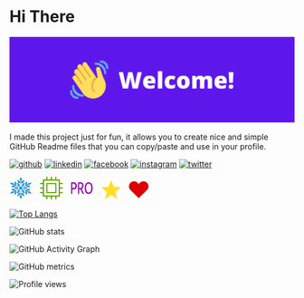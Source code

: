 # Hi There
![Hi There](https://github.com/reidwalston/reidwalston/blob/main/welcome1.png?raw=true)

I made this project just for fun, it allows you to create nice and simple GitHub Readme files that you can copy/paste and use in your profile.



[<img src='https://cdn.jsdelivr.net/npm/simple-icons@3.0.1/icons/github.svg' alt='github' height='40'>](https://github.com/reidwalston)  [<img src='https://cdn.jsdelivr.net/npm/simple-icons@3.0.1/icons/linkedin.svg' alt='linkedin' height='40'>](https://www.linkedin.com/in/reid-walston-01354a260/)  [<img src='https://cdn.jsdelivr.net/npm/simple-icons@3.0.1/icons/facebook.svg' alt='facebook' height='40'>](https://www.facebook.com/reid.walsto)  [<img src='https://cdn.jsdelivr.net/npm/simple-icons@3.0.1/icons/instagram.svg' alt='instagram' height='40'>](https://www.instagram.com/reidwalston/)  [<img src='https://cdn.jsdelivr.net/npm/simple-icons@3.0.1/icons/twitter.svg' alt='twitter' height='40'>](https://twitter.com/reidwalston)  

<a href='https://archiveprogram.github.com/'><img src='https://raw.githubusercontent.com/acervenky/animated-github-badges/master/assets/acbadge.gif' width='40' height='40'></a> <a href='https://docs.github.com/en/developers'><img src='https://raw.githubusercontent.com/acervenky/animated-github-badges/master/assets/devbadge.gif' width='40' height='40'></a> <a href='https://github.com/pricing'><img src='https://raw.githubusercontent.com/acervenky/animated-github-badges/master/assets/pro.gif' width='40' height='40'></a> <a href='https://stars.github.com/'><img src='https://raw.githubusercontent.com/acervenky/animated-github-badges/master/assets/starbadge.gif' width='35' height='35'></a> <a href='https://docs.github.com/en/github/supporting-the-open-source-community-with-github-sponsors'><img src='https://raw.githubusercontent.com/acervenky/animated-github-badges/master/assets/sponsorbadge.gif' width='35' height='35'></a> 

[![Top Langs](https://github-readme-stats.vercel.app/api/top-langs/?username=reidwalston)](https://github.com/anuraghazra/github-readme-stats)

![GitHub stats](https://github-readme-stats.vercel.app/api?username=reidwalston&show_icons=true&count_private=true)  

![GitHub Activity Graph](https://activity-graph.herokuapp.com/graph?username=reidwalston)  

![GitHub metrics](https://metrics.lecoq.io/reidwalston)  

![Profile views](https://gpvc.arturio.dev/reidwalston)  
